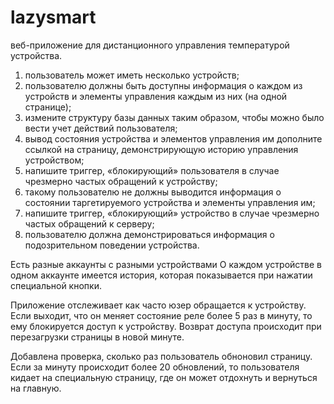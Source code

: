 # lazysmart
веб-приложение
для дистанционного управления температурой устройства.
1) пользователь может иметь несколько устройств; 
2) пользователю должны быть доступны информация о каждом из устройств и элементы управления каждым из них (на одной странице);
4) измените структуру базы данных таким образом, чтобы можно было вести учет действий пользователя; 
5) вывод состояния устройства и элементов управления им дополните ссылкой на страницу, демонстрирующую историю управления устройством;
6) напишите триггер, «блокирующий» пользователя в случае чрезмерно частых обращений к устройству;
7) такому пользователю не должны выводится информация о состоянии таргетируемого устройства и элементы управления им;
8) напишите триггер, «блокирующий» устройство в случае чрезмерно частых обращений к серверу; 
9) пользователю должна демонстрироваться информация о подозрительном поведении устройства.

Есть разные аккаунты с разными устройствами
О каждом устройстве в одном аккаунте имеется история, которая показывается при нажатии специальной кнопки.

Приложение отслеживает как часто юзер обращается к устройству. Если выходит, что он меняет состояние реле более 5 раз в минуту, то ему блокируется доступ к устройству.
Возврат доступа происходит при перезагрузки страницы в новой минуте. 

Добавлена проверка, сколько раз пользователь обноновил страницу. Если за минуту происходит более 20 обновлений, то пользователя кидает на специальную страницу, где он может отдохнуть и вернуться на главную.
